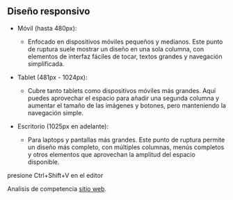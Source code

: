 ## Diseño responsivo

 - Móvil (hasta 480px): 
    - Enfocado en dispositivos móviles pequeños y medianos. Este punto de ruptura suele mostrar un diseño en una sola columna, con elementos de interfaz fáciles de tocar, textos grandes y navegación simplificada.

 - Tablet (481px - 1024px): 
    - Cubre tanto tablets como dispositivos móviles más grandes. Aquí puedes aprovechar el espacio para añadir una segunda columna y aumentar el tamaño de las imágenes y botones, pero manteniendo la navegación simple.

 - Escritorio (1025px en adelante): 
    - Para laptops y pantallas más grandes. Este punto de ruptura permite un diseño más completo, con múltiples columnas, menús completos y otros elementos que aprovechan la amplitud del espacio disponible.

presione Ctrl+Shift+V en el editor 

Analisis de competencia  [sitio web](https://mariaceciliafranco.com/#inicio).